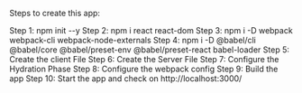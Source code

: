 Steps to create this app:

Step 1: npm init --y
Step 2: npm i react react-dom
Step 3: npm i -D webpack webpack-cli webpack-node-externals
Step 4: npm i -D @babel/cli @babel/core @babel/preset-env @babel/preset-react babel-loader
Step 5: Create the client File
Step 6: Create the Server File
Step 7: Configure the Hydration Phase
Step 8: Configure the webpack config
Step 9: Build the app
Step 10: Start the app and check on http://localhost:3000/

